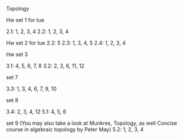 Topology

Hw set 1 for tue

2.1: 1, 2, 3, 4 
2.2: 1, 2, 3, 4

Hw set 2 for tue
2.2: 5
2.3: 1, 3, 4, 5
2.4: 1, 2, 3, 4

<!-- Hw Set 3 -->
<!--  -->
<!-- 2.2: 1,2,4,5 -->
<!--  -->
<!-- Set 4 (For wed) -->
<!--  -->
<!-- 2.3 2,3,4,5,6 -->
<!--  -->
<!-- 2.4 1 -->
<!--  -->
<!-- Set 5 (For wed) -->
<!--  -->
<!-- 2.4: 2, 3, 4, 5, 7 -->
<!--  -->
Hw set 3

3.1: 4, 5, 6, 7, 8
3.2: 2, 3, 6, 11, 12

set 7

3.3: 1, 3, 4, 6, 7, 9, 10

set 8

3.4: 2, 3, 4, 12
5.1: 4, 5, 6

set 9 (You may also take a look at Munkres, Topology, as well Concise course in algebraic topology by Peter May) 
5.2: 1, 2, 3, 4

